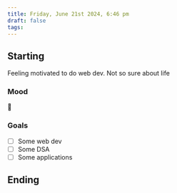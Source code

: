 ```yaml
---
title: Friday, June 21st 2024, 6:46 pm
draft: false
tags: 
---
```


## Starting 

Feeling motivated to do web dev. Not so sure about life

### Mood
🫤

### Goals

- [ ] Some web dev
- [ ] Some DSA
- [ ] Some applications

## Ending